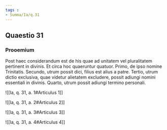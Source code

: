 ```yaml
---
tags : 
- Summa/Ia/q.31
---
```


## Quaestio 31

### Prooemium

Post haec considerandum est de his quae ad unitatem vel pluralitatem pertinent in divinis. Et circa hoc quaeruntur quatuor. Primo, de ipso nomine Trinitatis. Secundo, utrum possit dici, filius est alius a patre. Tertio, utrum dictio exclusiva, quae videtur alietatem excludere, possit adiungi nomini essentiali in divinis. Quarto, utrum possit adiungi termino personali.

![[Ia, q. 31, a. 1#Articulus 1]]

![[Ia, q. 31, a. 2#Articulus 2]]

![[Ia, q. 31, a. 3#Articulus 3]]

![[Ia, q. 31, a. 4#Articulus 4]]

